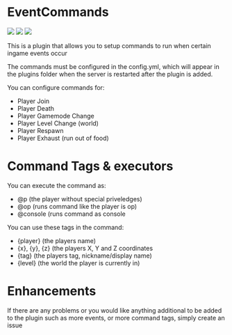 # EventCommands
[![](https://poggit.pmmp.io/shield.state/EventCommands)](https://poggit.pmmp.io/p/EventCommands)
[![](https://poggit.pmmp.io/shield.api/EventCommands)](https://poggit.pmmp.io/p/EventCommands)
[![](https://poggit.pmmp.io/shield.dl.total/EventCommands)](https://poggit.pmmp.io/p/EventCommands)

This is a plugin that allows you to setup commands to run when certain ingame events occur

The commands must be configured in the config.yml, which will appear in the plugins folder when the server is restarted after the plugin is added.

You can configure commands for:
- Player Join
- Player Death
- Player Gamemode Change
- Player Level Change (world)
- Player Respawn
- Player Exhaust (run out of food)


# Command Tags & executors

 You can execute the command as:

- @p (the player without special priveledges)
- @op (runs command like the player is op)
- @console (runs command as console

 You can use these tags in the command:

- {player} (the players name)
- {x}, {y}, {z} (the players X, Y and Z coordinates
- {tag} (the players tag, nickname/display name)
- {level} (the world the player is currently in)
 
# Enhancements

If there are any problems or you would like anything additional to be added to the plugin such as more events, or more command tags, 
simply create an issue
